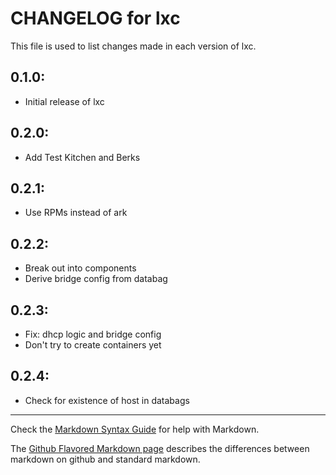 # CHANGELOG for lxc

This file is used to list changes made in each version of lxc.

## 0.1.0:

* Initial release of lxc

## 0.2.0:

* Add Test Kitchen and Berks

## 0.2.1:

* Use RPMs instead of ark

## 0.2.2:

* Break out into components
* Derive bridge config from databag

## 0.2.3:

* Fix: dhcp logic and bridge config
* Don't try to create containers yet

## 0.2.4:

* Check for existence of host in databags
- - -
Check the [Markdown Syntax Guide](http://daringfireball.net/projects/markdown/syntax) for help with Markdown.

The [Github Flavored Markdown page](http://github.github.com/github-flavored-markdown/) describes the differences between markdown on github and standard markdown.
